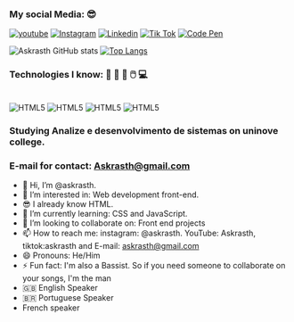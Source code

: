 
### My social Media: 😎

[![youtube](https://img.shields.io/badge/YouTube-FF0000?style=for-the-badge&logo=youtube&logoColor=white)](https://www.youtube.com/@askrasth)
[![Instagram](https://img.shields.io/badge/Instagram-E4405F?style=for-the-badge&logo=instagram&logoColor=white)](https://www.instagram.com/askrasth/)
[![Linkedin](https://img.shields.io/badge/LinkedIn-0077B5?style=for-the-badge&logo=linkedin&logoColor=white)](https://www.linkedin.com/in/arthur-menezes-alves-2721a7255/)
[![Tik Tok](https://img.shields.io/badge/TikTok-000000?style=for-the-badge&logo=tiktok&logoColor=white)](https://www.tiktok.com/@askrasth)
[![Code Pen](https://img.shields.io/badge/Codepen-000000?style=for-the-badge&logo=codepen&logoColor=white)](https://codepen.io/Askrasth-Free-Singer)

![Askrasth GitHub stats](https://github-readme-stats.vercel.app/api?username=Askrasth&show_icons=true&theme=merko)
[![Top Langs](https://github-readme-stats.vercel.app/api/top-langs/?username=Askrasth)](https://github.com/Askrasth/github-readme-stats)

### Technologies I know: 🤖 🦾 🦾 🖱️ 💻

<div style="display: inline_block"><br/>
<img align="center" alt="HTML5" src="https://img.shields.io/badge/HTML5-E34F26?style=for-the-badge&logo=html5&logoColor=white"/>
<img align="center" alt="HTML5" src="https://img.shields.io/badge/CSS3-1572B6?style=for-the-badge&logo=css3&logoColor=white"/>
<img align="center" alt="HTML5" src="https://img.shields.io/badge/JavaScript-F7DF1E?style=for-the-badge&logo=javascript&logoColor=black"/>
<img align="center" alt="HTML5" src="https://img.shields.io/badge/Bootstrap-563D7C?style=for-the-badge&logo=bootstrap&logoColor=white"/>
</div>

### Studying Analize e desenvolvimento de sistemas on uninove college. 

### E-mail for contact: Askrasth@gmail.com

- 👋 Hi, I’m @askrasth.
- 👀 I’m interested in: Web development front-end.
- 😎 I already know HTML.
- 🌱 I’m currently learning: CSS and JavaScript.
- 💞️ I’m looking to collaborate on: Front end projects
- 📫 How to reach me: instagram: @askrasth. YouTube: Askrasth, tiktok:askrasth and E-mail: askrasth@gmail.com
- 😄 Pronouns: He/Him
- ⚡ Fun fact: I'm also a Bassist. So if you need someone to collaborate on your songs, I'm the man
- 🇬🇧 English Speaker
- 🇧🇷 Portuguese Speaker
-  French speaker

